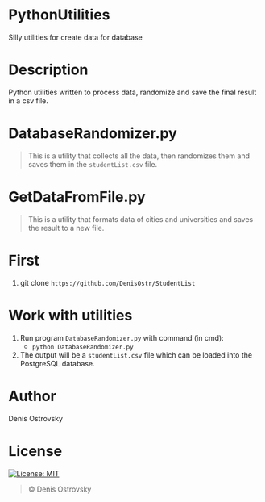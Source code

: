 # PythonUtilities
Silly utilities for create data for database

# Description
Python utilities written to process data, randomize and save the final result in a csv file.

# DatabaseRandomizer.py
> This is a utility that collects all the data, then randomizes them and saves them in the ` studentList.csv ` file.

# GetDataFromFile.py
> This is a utility that formats data of cities and universities and saves the result to a new file.

# First
1. git clone ` https://github.com/DenisOstr/StudentList `

# Work with utilities
1. Run program ` DatabaseRandomizer.py ` with command (in cmd):
    - ` python DatabaseRandomizer.py `
2. The output will be a ` studentList.csv ` file which can be loaded into the PostgreSQL database.

# Author
Denis Ostrovsky
 
# License
[![License: MIT](https://img.shields.io/badge/License-MIT-green.svg)](https://github.com/DenisOstr/StudentList/blob/master/LICENSE)
> © Denis Ostrovsky

